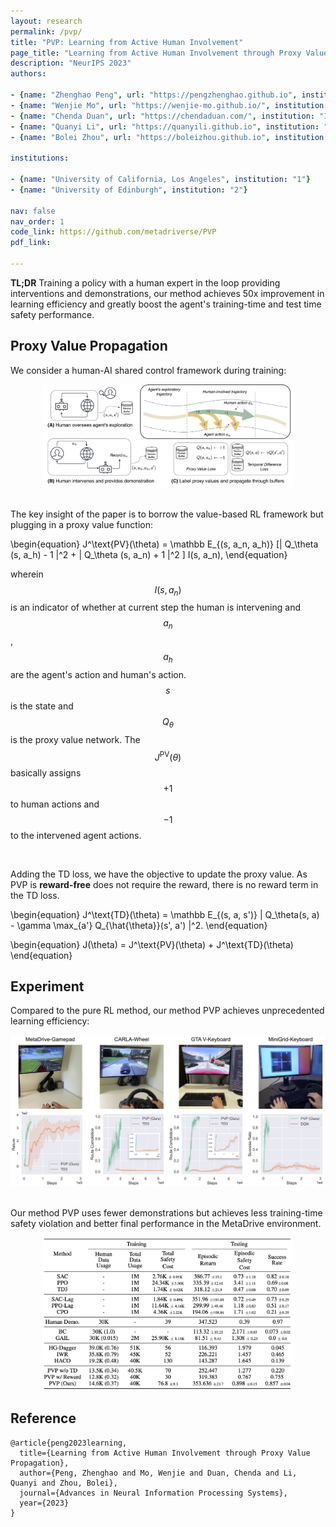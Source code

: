 ```yaml
---
layout: research
permalink: /pvp/
title: "PVP: Learning from Active Human Involvement"
page_title: "Learning from Active Human Involvement through Proxy Value Propagation"
description: "NeurIPS 2023"
authors:

- {name: "Zhenghao Peng", url: "https://pengzhenghao.github.io", institution: "1"}
- {name: "Wenjie Mo", url: "https://wenjie-mo.github.io/", institution: "1"}
- {name: "Chenda Duan", url: "https://chendaduan.com/", institution: "1"}
- {name: "Quanyi Li", url: "https://quanyili.github.io", institution: "2"}
- {name: "Bolei Zhou", url: "https://boleizhou.github.io", institution: "1"}

institutions:

- {name: "University of California, Los Angeles", institution: "1"}
- {name: "University of Edinburgh", institution: "2"}

nav: false
nav_order: 1
code_link: https://github.com/metadriverse/PVP
pdf_link: 

---
```



**TL;DR** Training a policy with a human expert in the loop providing interventions and demonstrations, our method achieves 50x improvement in learning efficiency and greatly boost the agent's training-time and test time safety performance.

<!--research-section-splitter-->

## Proxy Value Propagation


We consider a human-AI shared control framework during training:


<div class="img-container" style="width: 80%; margin: 0 auto;">
    <img src="../assets/img/pvp/Framework-H.png" class="my-image" alt="Image" />
</div>


<br>

The key insight of the paper is to borrow the value-based RL framework but plugging in a proxy value function:

\begin{equation}
    J^\text{PV}(\theta) = 
    \mathbb E_{(s, a_n, a_h)}  [| Q_\theta (s, a_h) - 1 |^2  + | Q_\theta (s, a_n) + 1 |^2 ] I(s, a_n),
\end{equation}

wherein $$I(s, a_n)$$ is an indicator of whether at current step the human is intervening and $$a_n$$, $$a_h$$ are the agent's action and human's action. $$s$$ is the state and $$Q_\theta$$ is the proxy value network.
The $$J^\text{PV}(\theta)$$ basically assigns $$+1$$ to human actions and $$-1$$ to the intervened agent actions.



<br>

Adding the TD loss, we have the objective to update the proxy value. As PVP is **reward-free** does not require the reward, there is no reward term in the TD loss.

\begin{equation}
    J^\text{TD}(\theta) = \mathbb E_{(s, a, s')} | Q_\theta(s, a) -  \gamma \max_{a'} Q_{\hat{\theta}}(s', a') |^2.
\end{equation}



\begin{equation}
J(\theta) = J^\text{PV}(\theta) + J^\text{TD}(\theta) 
\end{equation}


<!--research-section-splitter-->

## Experiment

Compared to the pure RL method, our method PVP achieves unprecedented learning efficiency:

<div class="img-container">
    <img src="../assets/img/pvp/MainExp.jpg" class="my-image" alt="Image" />
</div>


<br>

Our method PVP uses fewer demonstrations but achieves less training-time safety violation and better final performance in the MetaDrive environment.

<div class="img-container" style="width: 80%; margin: 0 auto;">
    <img src="../assets/img/pvp/Table.png" class="my-image" alt="Image" />
</div>


[//]: # (<!--research-section-splitter-->)

[//]: # (## Experiment Footage)

[//]: # (Coming soon!)

<!--research-section-splitter-->



## Reference

```plain
@article{peng2023learning,
  title={Learning from Active Human Involvement through Proxy Value Propagation},
  author={Peng, Zhenghao and Mo, Wenjie and Duan, Chenda and Li, Quanyi and Zhou, Bolei},
  journal={Advances in Neural Information Processing Systems},
  year={2023}
}   
```
